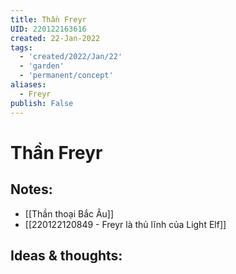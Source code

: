 ```yaml
---
title: Thần Freyr
UID: 220122163616
created: 22-Jan-2022
tags:
  - 'created/2022/Jan/22'
  - 'garden'
  - 'permanent/concept'
aliases:
  - Freyr
publish: False
---
```

# Thần Freyr

## Notes:
- [[Thần thoại Bắc Âu]]
- [[220122120849 - Freyr là thủ lĩnh của Light Elf]]

## Ideas & thoughts:



